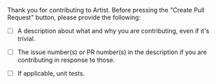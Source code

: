 Thank you for contributing to Artist. Before pressing the "Create Pull Request" button, please provide the following:

  - [ ] A description about what and why you are contributing, even if it's trivial.

  - [ ] The issue number(s) or PR number(s) in the description if you are contributing in response to those.

  - [ ] If applicable, unit tests.
